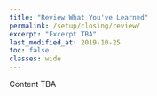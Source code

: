 ```yaml
---
title: "Review What You've Learned"
permalink: /setup/closing/review/
excerpt: "Excerpt TBA"
last_modified_at: 2019-10-25
toc: false
classes: wide
---
```



Content TBA
